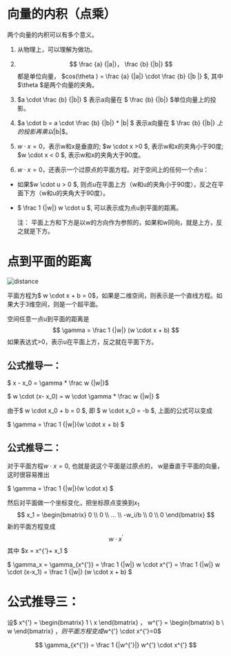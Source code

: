 # 向量的内积（点乘）

两个向量的内积可以有多个意义。

1. 从物理上，可以理解为做功。

2.  $$ \frac {a} {|a|}， \frac {b} {|b|} $$都是单位向量，  $cos(\theta ) = \frac {a} {|a|} \cdot \frac {b} {|b |}  $, 其中 $\theta $是两个向量的夹角。

3. $a \cdot \frac {b} {|b|} $ 表示a向量在 $ \frac {b} {|b|} $单位向量上的投影。

4. $a \cdot b =  a \cdot \frac {b} {|b|} * |b| $  表示a向量在 $ \frac {b} {|b|} $上的投影再乘以$|b|$。

5. $w \cdot x = 0$，表示w和x是垂直的; $w \cdot x >0 $, 表示w和x的夹角小于90度; $w \cdot x < 0 $, 表示w和x的夹角大于90度。

6. $w \cdot x = 0$，还表示一个过原点的平面方程。对于空间上的任何一个点u：
 * 如果$w \cdot u > 0 $, 则点u在平面上方（w和u的夹角小于90度），反之在平面下方（w和u的夹角大于90度）。
 * $ \frac 1 {|w|} w \cdot  u  $, 可以表示成为点u到平面的距离。

   注： 平面上方和下方是以w的方向作为参照的，如果和w同向，就是上方，反之就是下方。

# 点到平面的距离

![distance](https://raw.githubusercontent.com/xuxiangwen/python-book/master/resources/image/linear_algebra/distance.png)

平面方程为$ w \cdot x + b = 0$，如果是二维空间，则表示是一个直线方程。如果大于3维空间，则是一个超平面。

空间任意一点u到平面的距离是 $$ \gamma = \frac 1 {|w|} (w \cdot x + b) $$ 如果表达式>0，表示u在平面上方，反之就在平面下方。

## 公式推导一：

 $ x - x_0 = \gamma * \frac w {|w|}$

 $ w \cdot (x- x_0) = w \cdot \gamma * \frac w {|w|} $

 由于$ w \cdot x_0 + b = 0  $, 即 $ w \cdot x_0  = -b  $, 上面的公式可以变成

  $ \gamma = \frac 1 {|w|}(w \cdot x + b) $

## 公式推导二： 

对于平面方程$w \cdot x = 0$, 也就是说这个平面是过原点的， w是垂直于平面的向量，这时很容易推出

  $ \gamma = \frac 1 {|w|}(w \cdot x) $

然后对平面做一个坐标变化，把坐标原点变换到$x_1$
$$
x_1 = 
\begin{bmatrix} 
0 \\
0 \\
... \\
-w_i/b \\
0 \\
0
\end{bmatrix}
$$
新的平面方程变成
$$
w \cdot x^{'}
$$
其中 $x = x^{'}+ x_1 $

$ \gamma_x = \gamma_{x^{'}} = \frac 1 {|w|} w \cdot  x^{'} = \frac 1 {|w|} w \cdot  (x-x_1) = \frac 1 {|w|} (w \cdot x + b) $

# 公式推导三：

设$
x^{'} = 
\begin{bmatrix} 
1 \\
x
\end{bmatrix}
， 
w^{'} = 
\begin{bmatrix} 
b \\
w
\end{bmatrix}
$，则平面方程变成$w^{'}  \cdot x^{'}=0$

$$ \gamma_{x^{'}} = \frac 1 {|w^{'}|} w^{'} \cdot x^{'} $$

